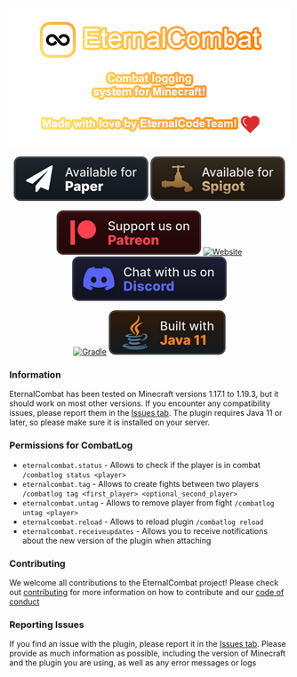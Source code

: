 <div align="center">

![](/assets/readme-banner.png)

[![Supports Paper](https://raw.githubusercontent.com/intergrav/devins-badges/v3/assets/cozy/supported/paper_vector.svg)](https://papermc.io)
[![Supports Spigot](https://raw.githubusercontent.com/intergrav/devins-badges/v3/assets/cozy/supported/spigot_vector.svg)](https://spigotmc.org)

[![Patreon](https://raw.githubusercontent.com/intergrav/devins-badges/v3/assets/cozy/donate/patreon-plural_vector.svg)](https://www.patreon.com/eternalcode)
[![Website](https://raw.githubusercontent.com/intergrav/devins-badges/v3/assets/cozy/documentation/website_vector.svg)](https://eternalcode.pl/)
[![Discord](https://raw.githubusercontent.com/intergrav/devins-badges/v3/assets/cozy/social/discord-plural_vector.svg)](https://discord.gg/FQ7jmGBd6c)

[![Gradle](https://raw.githubusercontent.com/intergrav/devins-badges/v3/assets/cozy/built-with/gradle_vector.svg)](https://gradle.org/)
[![Java](https://raw.githubusercontent.com/intergrav/devins-badges/v3/assets/cozy/built-with/java11_vector.svg)](https://www.java.com/)
</div>

### Information
EternalCombat has been tested on Minecraft versions 1.17.1 to 1.19.3, but it should work on most other versions. If you encounter any compatibility issues, please report them in the
[Issues tab](https://github.com/EternalCodeTeam/EternalCombat/issues). The plugin requires Java 11 or later, so please make sure it is installed on your server.

### Permissions for CombatLog

- `eternalcombat.status` - Allows to check if the player is in combat `/combatlog status <player>`
- `eternalcombat.tag` - Allows to create fights between two players  `/combatlog tag <first_player> <optional_second_player>`
- `eternalcombat.untag` - Allows to remove player from fight `/combatlog untag <player>`
- `eternalcombat.reload` - Allows to reload plugin `/combatlog reload`
- `eternalcombat.receiveupdates` - Allows you to receive notifications about the new version of the plugin when attaching

### Contributing
We welcome all contributions to the EternalCombat project! Please check out [contributing](.github/CONTRIBUTING.md) for more information on how to contribute and our [code of conduct](./.github/CODE_OF_CONDUCT.md)

### Reporting Issues
If you find an issue with the plugin, please report it in the [Issues tab](https://github.com/EternalCodeTeam/EternalCombat/issues). Please provide as much information as possible, including the version of Minecraft and the plugin you are using, as well as any error messages or logs
